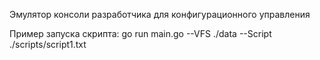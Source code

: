 Эмулятор консоли разработчика для конфигурационного управления

Пример запуска скрипта: go run main.go --VFS ./data --Script ./scripts/script1.txt